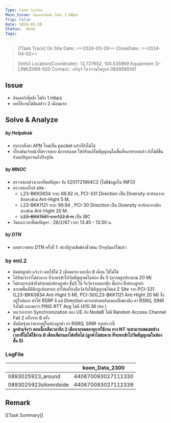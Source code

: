 ```yaml
---
Type: Case ร้องเรียน
Main_Issue: อินเตอร์เน็ตช้า ไม่ถึง 1 mbps
Trip: False
Date: 2024-03-20
Status:  done
Tags: 
---
```


>[!Task Track]
>On Site Date::   ==2024-03-28==
>CloseDate::   ==2024-04-02==

>[!info]
>Location(Coordinate)::  13.727652, 100.535969
>Equipment:  D-LINK/DWR-920
>Contact:: นรัญจ์ โสวรรณไพบูลย์ 0809565141
>


## Issue
- อินเตอร์เน็ตช้า ไม่ถึง 1 mbps
- เคยใช้งานได้ดีแค่ช่วง 2 เดือนแรก

## Solve & Analyze
##### by Helpdesk
- ทำการตั้งค่า APN ใหม่เป็น pocket แล้วก็ยังไม่ได้
- เบื้องต้นเจ้าหน้าที่ตรวจสอบ มีการส่งเคส ให้ปรับแก้ไขสัญญาณในพื้นที่หลายรอบแล้ว ยังไม่ดีขึ้นยังพบปัญหาจนถึงปัจจุบัน
##### by MNOC
- ตรวจสอบช่วงเวลาที่พบปัญหา จับ 5201721994C2 (ไม่มีข้อมูลใน INFO)
- ตรวจสอบใกล้ site : 
	- L23-BKK0834 ระยะ 66.82 m, PCI-331 Direction เป็น Diversity สะท้อนจากตึกตรงข้าม Ant-Hight 5 M.
	- L23-BKK1121 ระยะ 99.94 , PCI-30 Direction เป็น Diversity สะท้อนจากตึกตรงข้าม Ant-Hight 20 M.
	- ~~L23-BKK1561 ระยะ122.8 m~~ เป็น IBC
- วันและเวลาที่พบปัญหา : 28/2/67 เวลา 13.40 - 13.50 น.
##### by DTN
- ผลตรวจสอบ DTN ครั้งที่ 1: สถานีฐานขัดข้องชั่วขณะ ปัจจุบันแก้ไขแล้ว
### by คทป.2
- ติดต่อลูกค้า แจ้งว่า เคยใช้ได้ 2 เดือนแรก และอีก 8 เดือน ใช้ไม่ได้
- ได้รับแจ้งว่าไม่สะดวก ที่จะพาเข้าไปวัดสัญญาณในห้อง ชั้น 5 (ความสูงประมาณ 20 M)  
- ไม่สามารถเข้าถึงตำแหน่งห้องลูกค้า ชั้น5  ได้ จึงวัดจากนอกตึก ชั้นล่าง ฝั่งห้องลูกค้า 
- สภาพพื้นที่มีตึกสูงล้อมรอบ ทำให้เครื่องมือวัดจับใช้สัญญาณได้แค่ 2 Site จาก PCI-331 (L23-BKK0834 Ant-Hight 5 M), PCI-30(L23-BKK1121 Ant-Hight 20 M) ซึ่งอยู่ใกล้มาก ทำให้ RSRP ดี แต่ Direction มาจากด้านหลังคนละฝั่งของตึก ค่า RSRQ, SINR จึงไม่ดี และพบว่า PING RTT Avg ไม่ดี (410.36 ms )
- พบว่าการทำ Synchronization ของ UE กับ NodeB ไม่ดี  Random Access Channel Fail 2 ครั้งจาก 8 ครั้ง
- สันนิษฐานว่าหากอยู่ในห้องลูกค้า ค่า RSRQ, SINR จะแย่กว่านี้ 
- **ลูกค้าแจ้งว่า ตอนนี้เหลือเวลาอีก 2 เดือนจะหมดอายุการใช้งาน ทาง NT จะสามารถชดเชยช่วงเวลาที่ไม่ได้ใช้งาน 8 เดือนที่ผ่านมาได้หรือไม่ (ลูกค้าไม่สะดวก ที่จะพาเข้าไปวัดสัญญาณในห้อง ชั้น 5)**

### LogFile

|                       | koon_Data_2300     |
| --------------------- | ------------------ |
| 0893025923_around     | 440670093027111330 |
| 0893025923silomrdside | 440670093027112339 |


## Remark





[[Task Summary]]




